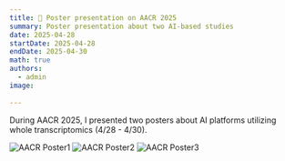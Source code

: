 ```yaml
---
title: 💬 Poster presentation on AACR 2025 
summary: Poster presentation about two AI-based studies
date: 2025-04-28
startDate: 2025-04-28
endDate: 2025-04-30
math: true
authors:
  - admin
image:
  
---
```


During AACR 2025, I presented two posters about AI platforms utilizing whole transcriptomics (4/28 - 4/30).

![AACR Poster1](/images/AACR/Poster1.jpg)
![AACR Poster2](/images/AACR/Poster2.jpg)
![AACR Poster3](/images/AACR/Poster3.jpg)
